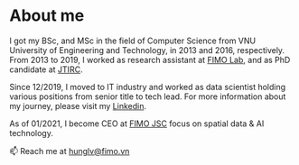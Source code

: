 # About me
I got my BSc, and MSc in the field of Computer Science from VNU University of Engineering and Technology, in 2013 and 2016, respectively. From 2013 to 2019, I worked as research assistant at [FIMO Lab](https://fimo.edu.vn/), and as PhD candidate at [JTIRC](http://jtirc.uet.vnu.edu.vn/). 

Since 12/2019, I moved to IT industry and worked as data scientist holding various positions from senior title to tech lead. For more information about my journey, please visit my [Linkedin](https://www.linkedin.com/in/hunglv/).

As of 01/2021, I become CEO at [FIMO JSC](https://fimo.vn) focus on spatial data & AI technology.

📫 Reach me at hunglv@fimo.vn
